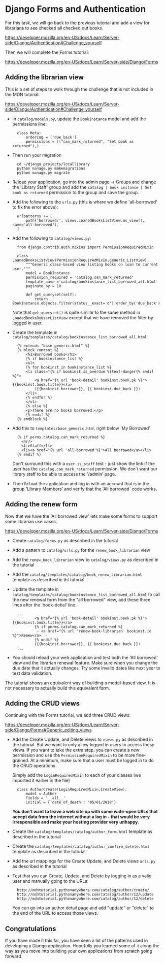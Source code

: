 Django Forms and Authentication
===============================

For this task, we will go back to the previous tutorial and add a view
for librarians to see checked all checked out books.

https://developer.mozilla.org/en-US/docs/Learn/Server-side/Django/Authentication#Challenge_yourself

Then we will complete the Forms tutorial:

https://developer.mozilla.org/en-US/docs/Learn/Server-side/Django/Forms

Adding the librarian view
-------------------------

This is a set of steps to walk through the challenge that is not included in the MDN tutorial.

https://developer.mozilla.org/en-US/docs/Learn/Server-side/Django/Authentication#Challenge_yourself

* In `catalog/models.py`, update the `BookInstance` model and add the permissions line:

        class Meta:
            ordering = ['due_back']
            permissions = (("can_mark_returned", "Set book as returned"),)

* Then run your migration

        cd ~/django_projects/locallibrary
        python manage.py makemigrations
        python manage.py migrate

* Reload your application, go into the admin page -> Groups and change the 'Library Staff' group
and add the `catalog | book instance | Set book as returned` permission to the group and save the group.

* Add the following to the `urls.py` (this is where we define 'all-borrowed' to fix the error above):

        urlpatterns += [
            path('borrowed/', views.LoanedBooksListView.as_view(), name='all-borrowed'),
        ]

* Add the following to `catalog/views.py`:

        from django.contrib.auth.mixins import PermissionRequiredMixin

        class LoanedBooksListView(PermissionRequiredMixin,generic.ListView):
            """Generic class-based view listing books on loan to current user."""
            model = BookInstance
            permission_required = 'catalog.can_mark_returned'
            template_name ='catalog/bookinstance_list_borrowed_all.html'
            paginate_by = 10

            def get_queryset(self):
                return BookInstance.objects.filter(status__exact='o').order_by('due_back')

    Note that `get_queryset()` is quite similar to the same method in `LoadedBooksByUserListView`
    except that we have removed the filter by logged in user.

* Create the template in `catalog/templates/catalog/bookinstance_list_borrowed_all.html`

        {% extends "base_generic.html" %}
        {% block content %}
            <h1>Borrowed books</h1>
            {% if bookinstance_list %}
            <ul>
            {% for bookinst in bookinstance_list %}
            <li class="{% if bookinst.is_overdue %}text-danger{% endif %}">
                <a href="{% url 'book-detail' bookinst.book.pk %}">{{bookinst.book.title}}</a>
                ({{bookinst.borrower}}, {{ bookinst.due_back }})
            </li>
            {% endfor %}
            </ul>
            {% else %}
            <p>There are no books borrowed.</p>
            {% endif %}
        {% endblock %}

* Add this to `templates/base_generic.html` right below 'My Borrowed'

        {% if perms.catalog.can_mark_returned %}
          <hr/>
          <li>Staff</li>
          <li><a href="{% url 'all-borrowed'%}">All borrowed</a></li>
        {% endif %}

    Don't surround this with a `user.is_staff` test - just show the link if the
    user has the `catalog.can_mark_returned` permission.   We don't want our library
    staff to be able to access the '/admin' page.

* Then `Reload` the application and log in with an account that is in the group 'Library Members'
and verify that the 'All borrowed` code works.

Adding the renew form
---------------------

Now that we have the 'All borrowed view' lets make some forms to support some librarian use cases.

https://developer.mozilla.org/en-US/docs/Learn/Server-side/Django/Forms

* Create `catalog/forms.py` as described in the tutorial

* Add a pattern to `catalog/urls.py` for the `renew_book_librarian` view

* Add the `renew_book_librarian` view to `catalog/views.py` as described in the tutorial

* Add the `catalog/templates/catalog/book_renew_librarian.html` template as described in tht tutorial

* Update the template in `catalog/templates/catalog/bookinstance_list_borrowed_all.html` to call the new
renewal form from the "all borrowed" view, add these three lines after the 'book-detial' line.

        ...
                <a href="{% url 'book-detail' bookinst.book.pk %}">{{bookinst.book.title}}</a>
                {% if perms.catalog.can_mark_returned %}   
                 - <a href="{% url 'renew-book-librarian' bookinst.id %}">Renew</a>  - 
                {% endif %}
                ({{bookinst.borrower}}, {{ bookinst.due_back }})
        ...

* You should reload your web application and test both the 'All borrowed' view and the librarian renewal
feature.  Make sure when you change the due date that it actually changes.  Try some invalid dates like
next year to test data validation.

The tutorial shows an equivalent way of building a model-based view.  It is not necessary to actually build
this equivalent form.

Adding the CRUD views
---------------------

Continuing with the Forms tutorial, we add three CRUD views:

https://developer.mozilla.org/en-US/docs/Learn/Server-side/Django/Forms#Generic_editing_views

* Add the Create Update, and Delete views to `views.py` as described in the tutorial.  But we want to
only allow logged in users to access these views.  If you want to take the extra step, you can create a new permission
and use the `PermissionRequiredMixin` to be more fine-grained.  At a minimum, make sure that a user must be 
logged in to do the CRUD operations.  

    Simply add the `LoginRequiredMixin` to each of your classes (we imported it earlier in the file)

        class AuthorCreate(LoginRequiredMixin,CreateView):
            model = Author
            fields = '__all__'
            initial = {'date_of_death': '05/01/2018'}

    __You don't want to leave a web site up with some 
    wide-open URLs that accept data from the internet without a log in - that would be very irresponsible
    and make your hosting provider very unhappy.__
        
* Create the `catalog/templates/catalog/author_form.html` template as described in the tutorial

* Create the `catalog/templates/catalog/author_confirm_delete.html` template as described in the tutorial

* Add the url mappings for the Create Update, and Delete views `urls.py` as described in the tutorial

* Test that you can Create, Update, and Delete by logging in as a valid user and manually going to the URLs:

        http://mdntutorial.pythonanywhere.com/catalog/author/create/
        http://mdntutorial.pythonanywhere.com/catalog/author/12/update
        http://mdntutorial.pythonanywhere.com/catalog/author/12/delete

    You can go into an author detail page and add "update" or "delete" to the end of the URL to access
    those views.

Congratulations
---------------

If you have made it this far, you have seen a lot of the patterns used in developing a Django application.
Hopefully you learned some of it along the way as you move into building your own applications from scratch
going forward.
